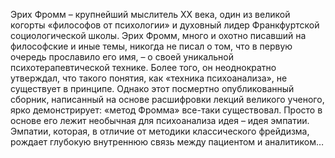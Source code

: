 <!--2024-01-21 22:32:29-->
Эрих Фромм – крупнейший мыслитель XX века, один из великой когорты «философов от психологии» и духовный лидер Франкфуртской социологической школы. Эрих Фромм, много и охотно писавший на философские и иные темы, никогда не писал о том, что в первую очередь прославило его имя, – о своей уникальной психотерапевтической технике. Более того, он неоднократно утверждал, что такого понятия, как «техника психоанализа», не существует в принципе. Однако этот посмертно опубликованный сборник, написанный на основе расшифровки лекций великого ученого, ярко демонстрирует: «метод Фромма» все-таки существовал. Просто в основе его лежит необычная для психоанализа идея – идея эмпатии. Эмпатии, которая, в отличие от методики классического фрейдизма, рождает глубокую внутреннюю связь между пациентом и аналитиком…